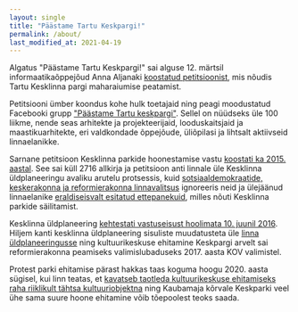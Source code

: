 ```yaml
---
layout: single
title: "Päästame Tartu Keskpargi!"
permalink: /about/
last_modified_at: 2021-04-19
---
```


Algatus "Päästame Tartu Keskpargi!" sai alguse 12. märtsil informaatikaõppejõud Anna Aljanaki [koostatud petitsioonist](https://www.change.org/p/tartu-linnapea-peatada-tartu-kesklinna-pargi-maharaiumist-selleks-et-süku-ehitada), mis nõudis Tartu Kesklinna pargi maharaiumise peatamist. 

Petitsiooni ümber koondus kohe hulk toetajaid ning peagi moodustatud Facebooki grupp ["Päästame Tartu keskpargi"](https://www.facebook.com/groups/1056327784855045). Sellel on nüüdseks üle 100 liikme, nende seas arhitekte ja projekteerijaid, looduskaitsjaid ja maastikuarhitekte, eri valdkondade õppejõude, üliõpilasi ja lihtsalt aktiivseid linnaelanikke.

Sarnane petitsioon Kesklinna parkide hoonestamise vastu [koostati ka 2015. aastal](https://petitsioon.ee/tartupargid). See sai küll 2716 allkirja ja petitsioon anti linnale üle Kesklinna üldplaneeringu avaliku arutelu protsessis, kuid [sotsiaaldemokraatide, keskerakonna ja reformierakonna linnavalitsus](https://et.wikipedia.org/wiki/Tartu_linnavalitsus#2013._aasta_kohalikud_valimised) ignoreeris neid ja ülejäänud linnaelanike [eraldiseisvalt esitatud ettepanekuid](https://info.raad.tartu.ee/dhs.nsf/web/gpunid/GC22581C40021DC41C2257F4F00382E1C), milles nõuti Kesklinna parkide säilitamist.

Kesklinna üldplaneering [kehtestati vastuseisust hoolimata 10. juunil 2016](https://info.raad.tartu.ee/dhs.nsf/web/viited/gpunid/GC22581C40021DC41C2257FE3001F4AD0?OpenDocument). Hiljem kanti kesklinna üldplaneering sisuliste muudatusteta üle [linna üldplaneeringusse](https://www.tartu.ee/et/tartu-uldplaneering-2030-kehtiv) ning kultuurikeskuse ehitamine Keskpargi arvelt sai reformierakonna peamiseks valimislubaduseks 2017. aasta KOV valimistel.

Protest parki ehitamise pärast hakkas taas koguma hoogu 2020. aasta sügisel, kui linn teatas, et [kavatseb taotleda kultuurikeskuse ehitamiseks raha riiklikult tähtsa kultuuriobjektna](https://www.tartu.ee/et/sudalinna-kultuurikeskus) ning Kaubamaja kõrvale Keskparki veel ühe sama suure hoone ehitamine võib tõepoolest teoks saada.
